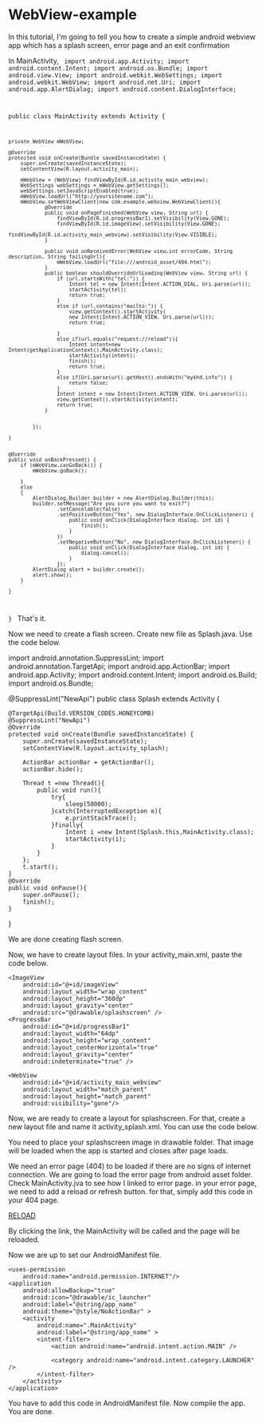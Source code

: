 # WebView-example

In this tutorial, I'm going to tell you how to create a simple android webview app which has a splash screen, error page and an exit confirmation

In MainActivity,
<code>
import android.app.Activity;
import android.content.Intent;
import android.os.Bundle;
import android.view.View;
import android.webkit.WebSettings;
import android.webkit.WebView;
import android.net.Uri;
import android.app.AlertDialog;
import android.content.DialogInterface;


public class MainActivity extends Activity {

    private WebView mWebView;

    @Override
    protected void onCreate(Bundle savedInstanceState) {
        super.onCreate(savedInstanceState);
        setContentView(R.layout.activity_main);

        mWebView = (WebView) findViewById(R.id.activity_main_webview);
        WebSettings webSettings = mWebView.getSettings();
        webSettings.setJavaScriptEnabled(true);
        mWebView.loadUrl("http://yoursitename.com");
        mWebView.setWebViewClient(new com.example.webview.WebViewClient(){
				@Override
				public void onPageFinished(WebView view, String url) {
					findViewById(R.id.progressBar1).setVisibility(View.GONE);
					findViewById(R.id.imageView).setVisibility(View.GONE);
					findViewById(R.id.activity_main_webview).setVisibility(View.VISIBLE);
				}

				public void onReceivedError(WebView view,int errorCode, String description, String failingUrl){
					mWebView.loadUrl("file:///android_asset/404.html");
				}
				public boolean shouldOverrideUrlLoading(WebView view, String url) {
					if (url.startsWith("tel:")) {
						Intent tel = new Intent(Intent.ACTION_DIAL, Uri.parse(url));
						startActivity(tel);
						return true;
					}
					else if (url.contains("mailto:")) {
						view.getContext().startActivity(
						new Intent(Intent.ACTION_VIEW, Uri.parse(url)));
						return true;

					}
					else if(url.equals("request://reload")){
						Intent intent=new Intent(getApplicationContext(),MainActivity.class);
						startActivity(intent);
						finish();
						return true;
					}
					else if(Uri.parse(url).getHost().endsWith("mykhd.info")) {
						return false;
					}
					Intent intent = new Intent(Intent.ACTION_VIEW, Uri.parse(url));
					view.getContext().startActivity(intent);
					return true;
				}


			});

    }


	@Override
	public void onBackPressed() {
		if (mWebView.canGoBack()) {
			mWebView.goBack();

		}
		else
		{
			AlertDialog.Builder builder = new AlertDialog.Builder(this);
			builder.setMessage("Are you sure you want to exit?")
					.setCancelable(false)
					.setPositiveButton("Yes", new DialogInterface.OnClickListener() {
						public void onClick(DialogInterface dialog, int id) {
							finish();
						}
					})
					.setNegativeButton("No", new DialogInterface.OnClickListener() {
						public void onClick(DialogInterface dialog, int id) {
							dialog.cancel();
						}
					});
			AlertDialog alert = builder.create();
			alert.show();
		}

	}

}
</code>
That's it.




Now we need to create a flash screen. Create new file as Splash.java. Use the code below.


import android.annotation.SuppressLint;
import android.annotation.TargetApi;
import android.app.ActionBar;
import android.app.Activity;
import android.content.Intent;
import android.os.Build;
import android.os.Bundle;

@SuppressLint("NewApi")
public class Splash extends Activity {


    @TargetApi(Build.VERSION_CODES.HONEYCOMB)
    @SuppressLint("NewApi")
    @Override
    protected void onCreate(Bundle savedInstanceState) {
        super.onCreate(savedInstanceState);
        setContentView(R.layout.activity_splash);

        ActionBar actionBar = getActionBar();
        actionBar.hide();

        Thread t =new Thread(){
            public void run(){
                try{
                    sleep(50000);
                }catch(InterruptedException e){
                    e.printStackTrace();
                }finally{
                    Intent i =new Intent(Splash.this,MainActivity.class);
                    startActivity(i);
                }
            }
        };
        t.start();
    }
    @Override
    public void onPause(){
        super.onPause();
        finish();
    }

}


We are done creating flash screen. 

Now, we have to create layout files. In your activity_main.xml, paste the code below.

<?xml version="1.0" encoding="utf-8"?>
<LinearLayout
	xmlns:android="http://schemas.android.com/apk/res/android"
	xmlns:app="http://schemas.android.com/apk/res-auto"
	xmlns:tools="http://schemas.android.com/tools"
	android:layout_width="match_parent"
	android:layout_height="match_parent"
	tools:context=".MainActivity"
	android:orientation="vertical"
	android:background="#007afe">

	<ImageView
		android:id="@+id/imageView"
		android:layout_width="wrap_content"
		android:layout_height="360dp"
		android:layout_gravity="center"
		android:src="@drawable/splashscreen" />
	<ProgressBar
		android:id="@+id/progressBar1"
		android:layout_width="64dp"
		android:layout_height="wrap_content"
		android:layout_centerHorizontal="true"
		android:layout_gravity="center"
		android:indeterminate="true" />

	<WebView
		android:id="@+id/activity_main_webview"
		android:layout_width="match_parent"
		android:layout_height="match_parent"
		android:visibility="gone"/>
    
</LinearLayout>




Now, we are ready to create a layout for splashscreen. For that, create a new layout file and name it activity_splash.xml. You can use the code below.

<RelativeLayout
	xmlns:android="http://schemas.android.com/apk/res/android"
	xmlns:tools="http://schemas.android.com/tools"
	android:layout_width="match_parent"
	android:layout_height="match_parent"
	android:background="#B7B3B3"
	tools:context=".Splash">

</RelativeLayout>

You need to place your splashscreen image in drawable folder. That image will be loaded when the app is started and closes after page loads.




We need an error page (404) to be loaded if there are no signs of internet connection. We are going to load the error page from android asset folder. Check MainActivity.jva to see how I linked to error page. in your error page, we need to add a reload or refresh button. for that, simply add this code in your 404 page.

<a href="request://reload" class="btn">RELOAD</a>

By clicking the link, the MainActivity will be called and the page will be reloaded.




Now we are up to set our AndroidManifest file.


	<uses-permission
		android:name="android.permission.INTERNET"/>
    <application
        android:allowBackup="true"
        android:icon="@drawable/ic_launcher"
        android:label="@string/app_name"
        android:theme="@style/NoActionBar" >
        <activity
            android:name=".MainActivity"
            android:label="@string/app_name" >
            <intent-filter>
                <action android:name="android.intent.action.MAIN" />

                <category android:name="android.intent.category.LAUNCHER" />
            </intent-filter>
        </activity>
    </application>

You have to add this code in AndroidManifest file. Now compile the app. You are done.


